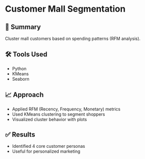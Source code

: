 # Customer Mall Segmentation

## 📌 Summary
Cluster mall customers based on spending patterns (RFM analysis).

## 🛠 Tools Used
- Python
- KMeans
- Seaborn

## 📈 Approach
- Applied RFM (Recency, Frequency, Monetary) metrics
- Used KMeans clustering to segment shoppers
- Visualized cluster behavior with plots

## ✅ Results
- Identified 4 core customer personas
- Useful for personalized marketing


